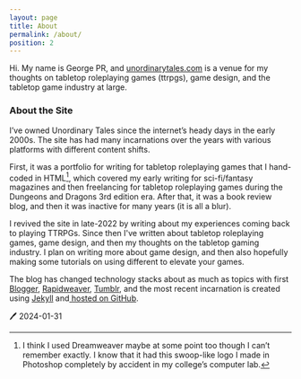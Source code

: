 ```yaml
---
layout: page
title: About
permalink: /about/
position: 2
---
```

Hi. My name is George PR, and [unordinarytales.com](http://www.unordinarytales.com) is a venue for my thoughts on tabletop roleplaying games (ttrpgs), game design,  and the tabletop game industry at large.

### About the Site
I’ve owned Unordinary Tales since the internet’s heady days in the early 2000s. The site has had many incarnations over the years with various platforms with different content shifts. 

First, it was a portfolio for writing for tabletop roleplaying games that I hand-coded in HTML[^1], which covered my early writing for sci-fi/fantasy magazines and then freelancing for tabletop roleplaying games during the Dungeons and Dragons 3rd edition era. After that, it was a book review blog, and then it was inactive for many years (it is all a blur). 

I revived the site in late-2022 by writing about my experiences coming back to playing TTRPGs. Since then I've written about tabletop roleplaying games, game design, and then my thoughts on the tabletop gaming industry. I plan on writing more about game design, and then also hopefully making some tutorials on using different to elevate your games. 

The blog has changed technology stacks about as much as topics with first [Blogger](https://www.blogger.com), [Rapidweaver](https://www.realmacsoftware.com/rapidweaver/), [Tumblr](https://www.tumblr.com), and the most recent incarnation is created using [Jekyll](https://jekyllrb.com) and[ hosted on GitHub](https://github.com). 

[^1]: I think I used Dreamweaver maybe at some point too though I can’t remember exactly. I know that it had this swoop-like logo I made in Photoshop completely by accident in my college’s computer lab.

:pen: 2024-01-31
